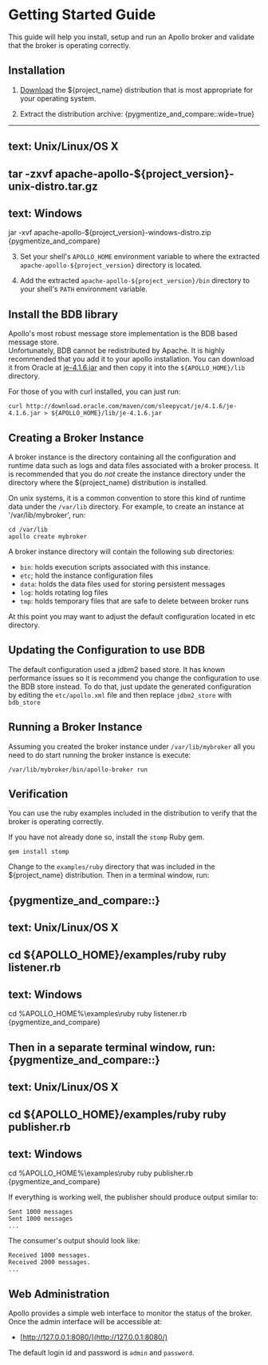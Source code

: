 <!--
  Licensed to the Apache Software Foundation (ASF) under one or more
  contributor license agreements.  See the NOTICE file distributed with
  this work for additional information regarding copyright ownership.
  The ASF licenses this file to You under the Apache License, Version 2.0
  (the "License"); you may not use this file except in compliance with
  the License.  You may obtain a copy of the License at
  
       http://www.apache.org/licenses/LICENSE-2.0
  
  Unless required by applicable law or agreed to in writing, software
  distributed under the License is distributed on an "AS IS" BASIS,
  WITHOUT WARRANTIES OR CONDITIONS OF ANY KIND, either express or implied.
  See the License for the specific language governing permissions and
  limitations under the License.
  Architecture
-->
# Getting Started Guide

This guide will help you install, setup and run an Apollo broker and validate
that the broker is operating correctly.

## Installation

1. [Download](../download.html) the ${project_name} distribution that is 
   most appropriate for your operating system.

2. Extract the distribution archive:
   {pygmentize_and_compare::wide=true}
-----------------------------
text: Unix/Linux/OS X
-----------------------------
tar -zxvf apache-apollo-${project_version}-unix-distro.tar.gz
-----------------------------
text: Windows
-----------------------------
jar -xvf apache-apollo-${project_version}-windows-distro.zip
{pygmentize_and_compare}

3. Set your shell's `APOLLO_HOME` environment variable to
   where the extracted `apache-apollo-${project_version}` directory 
   is located.
   
4. Add the extracted `apache-apollo-${project_version}/bin` directory
   to your shell's `PATH` environment variable.

## Install the BDB library

Apollo's most robust message store implementation is the BDB based message store.  
Unfortunately, BDB cannot be redistributed by Apache.  It is highly recommended
that you add it to your apollo installation. You can download it from Oracle at
[je-4.1.6.jar](http://download.oracle.com/maven/com/sleepycat/je/4.1.6/je-4.1.6.jar) and
then copy it into the `${APOLLO_HOME}/lib` directory.

For those of you with curl installed, you can just run:

    curl http://download.oracle.com/maven/com/sleepycat/je/4.1.6/je-4.1.6.jar > ${APOLLO_HOME}/lib/je-4.1.6.jar

## Creating a Broker Instance

A broker instance is the directory containing all the configuration and runtime
data such as logs and data files associated with a broker process.  It is recommended that
you do *not* create the instance directory under the directory where the ${project_name} 
distribution is installed.

On unix systems, it is a common convention to store this kind of runtime data under 
the `/var/lib` directory.  For example, to create an instance at '/var/lib/mybroker', run:

    cd /var/lib
    apollo create mybroker

A broker instance directory will contain the following sub directories:

 * `bin`: holds execution scripts associated with this instance.
 * `etc`; hold the instance configuration files
 * `data`: holds the data files used for storing persistent messages
 * `log`: holds rotating log files
 * `tmp`: holds temporary files that are safe to delete between broker runs

At this point you may want to adjust the default configuration located in
etc directory.

## Updating the Configuration to use BDB

The default configuration used a jdbm2 based store.  It has known performance issues so
it is recommend you change the configuration to use the BDB store instead.  To do that,
just update the generated configuration by editing the `etc/apollo.xml` file and then
replace `jdbm2_store` with `bdb_store`

## Running a Broker Instance

Assuming you created the broker instance under `/var/lib/mybroker` all you need
to do start running the broker instance is execute:

    /var/lib/mybroker/bin/apollo-broker run

## Verification

You can use the ruby examples included in the distribution to verify that the 
broker is operating correctly.

If you have not already done so, install the `stomp` Ruby gem.

    gem install stomp

Change to the `examples/ruby` directory that was included in the ${project_name} 
distribution.  Then in a terminal window, run:

{pygmentize_and_compare::}
-----------------------------
text: Unix/Linux/OS X
-----------------------------
cd ${APOLLO_HOME}/examples/ruby
ruby listener.rb
-----------------------------
text: Windows
-----------------------------
cd %APOLLO_HOME%\examples\ruby
ruby listener.rb
{pygmentize_and_compare}

Then in a separate terminal window, run:
{pygmentize_and_compare::}
-----------------------------
text: Unix/Linux/OS X
-----------------------------
cd ${APOLLO_HOME}/examples/ruby
ruby publisher.rb
-----------------------------
text: Windows
-----------------------------
cd %APOLLO_HOME%\examples\ruby
ruby publisher.rb
{pygmentize_and_compare}

If everything is working well, the publisher should produce output similar to:

    Sent 1000 messages
    Sent 1000 messages
    ...

The consumer's output should look like:
    
    Received 1000 messages.
    Received 2000 messages.
    ...

## Web Administration

Apollo provides a simple web interface to monitor the status of the broker.  Once
the admin interface will be accessible at:

* [http://127.0.0.1:8080/](http://127.0.0.1:8080/)

The default login id and password is `admin` and `password`.

